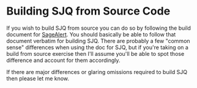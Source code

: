 # Building SJQ from Source Code #

If you wish to build SJQ from source you can do so by following the build document for [SageAlert](SageAlertBuildFromSource.md).  You should basically be able to follow that document verbatim for building SJQ.  There are probably a few "common sense" differences when using the doc for SJQ, but if you're taking on a build from source exercise then I'll assume you'll be able to spot those difference and account for them accordingly.

If there are major differences or glaring omissions required to build SJQ then please let me know.